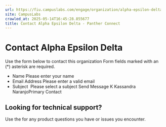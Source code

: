 ```yaml
---
url: https://fiu.campuslabs.com/engage/organization/alpha-epsilon-delta/contact
site: CampusLabs
crawled_at: 2025-05-14T16:45:28.855677
title: Contact Alpha Epsilon Delta - Panther Connect
---
```


# Contact Alpha Epsilon Delta
Use the form below to contact this organization
Form fields marked with an (*) asterisk are required.
* Name
Please enter your name
* Email Address
Please enter a valid email
* Subject
​
Please select a subject
Send Message
K
Kassandra NaranjoPrimary Contact
## Looking for technical support?
Use the for any product questions you have or issues you encounter.
